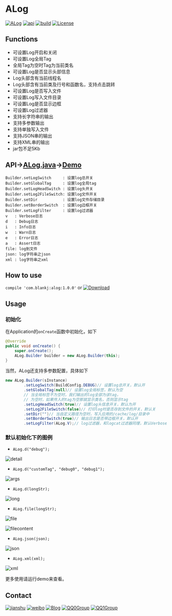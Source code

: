 # ALog

[![ALog][alogsvg]][alog] [![api][apisvg]][api] [![build][buildsvg]][build] [![License][licensesvg]][license]

## Functions

* 可设置Log开启和关闭
* 可设置Log全局Tag
* 全局Tag为空时Tag为当前类名
* 可设置Log是否显示头部信息
* Log头部含有当前线程名
* Log头部含有当前类及行号和函数名，支持点击跳转
* 可设置Log是否写入文件
* 可设置Log写入文件目录
* 可设置Log是否显示边框
* 可设置Log过滤器
* 支持长字符串的输出
* 支持多参数输出
* 支持单独写入文件
* 支持JSON串的输出
* 支持XML串的输出
* jar包不足5Kb


## API→[ALog.java][alog.java]→[Demo][alog.demo]

```
Builder.setLogSwitch     : 设置log总开关
Builder.setGlobalTag     : 设置log全局tag
Builder.setLogHeadSwitch : 设置log头开关
Builder.setLog2FileSwitch: 设置log文件开关
Builder.setDir           : 设置log文件存储目录
Builder.setBorderSwitch  : 设置log边框开关
Builder.setLogFilter     : 设置log过滤器
v   : Verbose日志
d   : Debug日志
i   : Info日志
w   : Warn日志
e   : Error日志
a   : Assert日志
file: log到文件
json: log字符串之json
xml : log字符串之xml
```


## How to use

`compile 'com.blankj:alog:1.0.0'` or [![Download][jarsvg]][jar]


## Usage

### 初始化

在Application的`onCreate`函数中初始化，如下

``` java
@Override
public void onCreate() {
    super.onCreate();
    ALog.Builder builder = new ALog.Builder(this);
}
```

当然，ALog还支持多参数配置，具体如下

``` java
new ALog.Builder(sInstance)
        .setLogSwitch(BuildConfig.DEBUG)// 设置log总开关，默认开
        .setGlobalTag(null)// 设置log全局标签，默认为空
        // 当全局标签不为空时，我们输出的log全部为该tag，
        // 为空时，如果传入的tag为空那就显示类名，否则显示tag
        .setLogHeadSwitch(true)// 设置log头信息开关，默认为开
        .setLog2FileSwitch(false)// 打印log时是否存到文件的开关，默认关
        .setDir("")// 当自定义路径为空时，写入应用的/cache/log/目录中
        .setBorderSwitch(true)// 输出日志是否带边框开关，默认开
        .setLogFilter(ALog.V);// log过滤器，和logcat过滤器同理，默认Verbose
```


### 默认初始化下的图例

* `ALog.d("debug");`

![detail][detail]

* `ALog.d("customTag", "debug0", "debug1");`

![args][args]

* `ALog.d(longStr);`

![long][long]

* `ALog.file(longStr);`

![file][file]

![filecontent][filecontent]

* `ALog.json(json);`

![json][json]

* `ALog.xml(xml);`

![xml][xml]


更多使用请运行demo来查看。



## Contact

[![jianshu][jianshusvg]][jianshu] [![weibo][weibosvg]][weibo]  [![Blog][blogsvg]][blog] [![QQ0Group][qq0groupsvg]][qq0group] [![QQ1Group][qq1groupsvg]][qq1group]




[alogsvg]: https://img.shields.io/badge/ALog-v1.0.0-blue.svg
[alog]: https://github.com/Blankj/ALog

[apisvg]: https://img.shields.io/badge/API-11+-blue.svg
[api]: https://android-arsenal.com/api?level=11

[buildsvg]: https://travis-ci.org/Blankj/ALog.svg?branch=master
[build]: https://travis-ci.org/Blankj/ALog

[licensesvg]: https://img.shields.io/badge/License-Apache--2.0-blue.svg
[license]: https://opensource.org/licenses/apache2.0.php

[alog.java]: https://github.com/Blankj/ALog/blob/master/alog/src/main/java/com/blankj/ALog.java
[alog.demo]: https://github.com/Blankj/ALog/blob/master/app/src/main/java/com/blankj/alog/ALogActivity.java
[jarsvg]: https://img.shields.io/badge/download-jar--4Kb-brightgreen.svg
[jar]: https://jcenter.bintray.com/com/blankj/alog/1.0.0/alog-1.0.0-sources.jar
[detail]: https://raw.githubusercontent.com/Blankj/ALog/master/img/detail.png
[args]: https://raw.githubusercontent.com/Blankj/ALog/master/img/args.png
[long]: https://raw.githubusercontent.com/Blankj/ALog/master/img/long.png
[file]: https://raw.githubusercontent.com/Blankj/ALog/master/img/file.png
[filecontent]: https://raw.githubusercontent.com/Blankj/ALog/master/img/filecontent.png
[json]: https://raw.githubusercontent.com/Blankj/ALog/master/img/json.png
[xml]: https://raw.githubusercontent.com/Blankj/ALog/master/img/xml.png

[jianshusvg]: https://img.shields.io/badge/简书-Blankj-brightgreen.svg
[jianshu]: http://www.jianshu.com/u/46702d5c6978

[weibosvg]: https://img.shields.io/badge/weibo-__Blankj-brightgreen.svg
[weibo]: http://weibo.com/3076228982

[blogsvg]: https://img.shields.io/badge/Blog-Blankj-brightgreen.svg
[blog]: http://blankj.com

[qq0groupsvg]: https://img.shields.io/badge/QQ0群(满)-74721490-fba7f9.svg
[qq0group]: https://shang.qq.com/wpa/qunwpa?idkey=62baf2c3ec6b0863155b0c7a10c71bba2608cb0b6532fc18515835e54c69bdd3

[qq1groupsvg]: https://img.shields.io/badge/QQ1群-25206533-fba7f9.svg
[qq1group]: https://shang.qq.com/wpa/qunwpa?idkey=d906789f84484465e2736f7b524366b4c23afeda38733d5c7b10fc3f6e406e9b